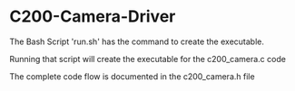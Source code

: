 C200-Camera-Driver
==================
The Bash Script 'run.sh' has the command to create the executable.

Running that script will create the executable for the c200_camera.c code

The complete code flow is documented in the c200_camera.h file

